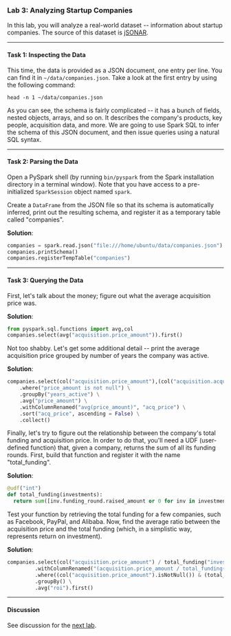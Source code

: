 ### Lab 3: Analyzing Startup Companies

In this lab, you will analyze a real-world dataset -- information about startup companies. The source of this dataset is [jSONAR](http://jsonstudio.com/resources/).

___

#### Task 1: Inspecting the Data

This time, the data is provided as a JSON document, one entry per line. You can find it in `~/data/companies.json`. Take a look at the first entry by using the following command:

```
head -n 1 ~/data/companies.json
```

As you can see, the schema is fairly complicated -- it has a bunch of fields, nested objects, arrays, and so on. It describes the company's products, key people, acquisition data, and more. We are going to use Spark SQL to infer the schema of this JSON document, and then issue queries using a natural SQL syntax.

___

#### Task 2: Parsing the Data

Open a PySpark shell (by running `bin/pyspark` from the Spark installation directory in a terminal window). Note that you have access to a pre-initialized `SparkSession` object named `spark`.

Create a `DataFrame` from the JSON file so that its schema is automatically inferred, print out the resulting schema, and register it as a temporary table called "companies".

**Solution**:

```python
companies = spark.read.json("file:///home/ubuntu/data/companies.json")
companies.printSchema()
companies.registerTempTable("companies")
```

___

#### Task 3: Querying the Data

First, let's talk about the money; figure out what the average acquisition price was.

**Solution**:

```python
from pyspark.sql.functions import avg,col
companies.select(avg("acquisition.price_amount")).first()
```

Not too shabby. Let's get some additional detail -- print the average acquisition price grouped by number of years the company was active.

**Solution**:

```python
companies.select(col("acquisition.price_amount"),(col("acquisition.acquired_year") - col("founded_year")).alias("years_active")) \
    .where("price_amount is not null") \
    .groupBy("years_active") \
    .avg("price_amount") \
    .withColumnRenamed("avg(price_amount)", "acq_price") \
    .sort("acq_price", ascending = False) \
    .collect()
```

Finally, let's try to figure out the relationship between the company's total funding and acquisition price. In order to do that, you'll need a UDF (user-defined function) that, given a company, returns the sum of all its funding rounds. First, build that function and register it with the name "total_funding".

**Solution**:

```python
@udf("int")
def total_funding(investments):
  return sum([inv.funding_round.raised_amount or 0 for inv in investments])
```

Test your function by retrieving the total funding for a few companies, such as Facebook, PayPal, and Alibaba. Now, find the average ratio between the acquisition price and the total funding (which, in a simplistic way, represents return on investment).

**Solution**:

```python
companies.select(col("acquisition.price_amount") / total_funding("investments")) \
         .withColumnRenamed("(acquisition.price_amount / total_funding(investments))", "roi") \
         .where((col("acquisition.price_amount").isNotNull()) & (total_funding("investments") != 0)) \
         .groupBy() \
         .avg("roi").first()
```

___

#### Discussion

See discussion for the [next lab](lab4-propprices.md).
